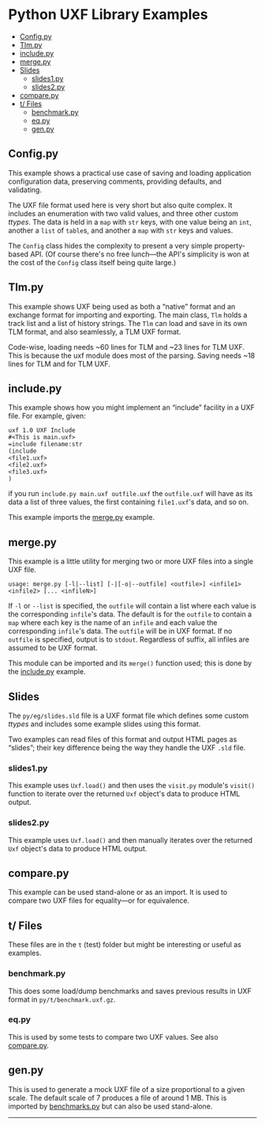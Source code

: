 # Python UXF Library Examples

- [Config.py](#config-py)
- [Tlm.py](#tlm-py)
- [include.py](#include-py)
- [merge.py](#merge-py)
- [Slides](#slides)
    - [slides1.py](#slides1-py)
    - [slides2.py](#slides2-py)
- [compare.py](#compare-py)
- [t/ Files](#t--files)
    - [benchmark.py](#benchmark-py)
    - [eq.py](#eq-py)
    - [gen.py](#gen-py)


## Config.py

This example shows a practical use case of saving and loading application
configuration data, preserving comments, providing defaults, and validating.

The UXF file format used here is very short but also quite complex. It
includes an enumeration with two valid values, and three other custom
_ttypes_. The data is held in a `map` with `str` keys, with one value being
an `int`, another a `list` of ``table``s, and another a `map` with `str`
keys and values.

The `Config` class hides the complexity to present a very simple
property-based API. (Of course there's no free lunch—the API's simplicity is
won at the cost of the `Config` class itself being quite large.)

## Tlm.py

This example shows UXF being used as both a “native” format and an exchange
format for importing and exporting. The main class, `Tlm` holds a track list
and a list of history strings. The `Tlm` can load and save in its own TLM
format, and also seamlessly, a TLM UXF format.

Code-wise, loading needs ~60 lines for TLM and ~23 lines for TLM UXF. This
is because the uxf module does most of the parsing. Saving needs ~18 lines
for TLM and for TLM UXF.

## include.py

This example shows how you might implement an “include” facility in a UXF
file. For example, given:

    uxf 1.0 UXF Include
    #<This is main.uxf>
    =include filename:str
    (include
    <file1.uxf>
    <file2.uxf>
    <file3.uxf>
    )

if you run `include.py main.uxf outfile.uxf` the `outfile.uxf` will have as
its data a list of three values, the first containing ``file1.uxf``'s data,
and so on.

This example imports the [merge.py](#merge-py) example.

## merge.py

This example is a little utility for merging two or more UXF files into a
single UXF file.

`usage: merge.py [-l|--list] [-|[-o|--outfile] <outfile>] <infile1> <infile2> [... <infileN>]`

If `-l` or `--list` is specified, the `outfile` will contain a list where
each value is the corresponding ``infile``'s data. The default is for the
`outfile` to contain a `map` where each key is the name of an `infile` and
each value the corresponding ``infile``'s data. The `outfile` will be in UXF
format. If no `outfile` is specified, output is to `stdout`. Regardless of
suffix, all infiles are assumed to be UXF format.

This module can be imported and its `merge()` function used; this is done by
the [include.py](#include-py) example.

## Slides

The `py/eg/slides.sld` file is a UXF format file which defines some custom
_ttypes_ and includes some example slides using this format.

Two examples can read files of this format and output HTML pages as
“slides”; their key difference being the way they handle the UXF `.sld`
file.

### slides1.py

This example uses `Uxf.load()` and then uses the `visit.py` module's
`visit()` function to iterate over the returned `Uxf` object's data to
produce HTML output.

### slides2.py

This example uses `Uxf.load()` and then manually iterates over the returned
`Uxf` object's data to produce HTML output.

## compare.py

This example can be used stand-alone or as an import. It is used to compare
two UXF files for equality—or for equivalence.

## t/ Files

These files are in the `t` (test) folder but might be interesting or useful
as examples.

### benchmark.py

This does some load/dump benchmarks and saves previous results in UXF format
in `py/t/benchmark.uxf.gz`.

### eq.py

This is used by some tests to compare two UXF values. See also
[compare.py](#compare-py).

## gen.py

This is used to generate a mock UXF file of a size proportional to a given
scale. The default scale of 7 produces a file of around 1 MB. This is
imported by [benchmarks.py](#benchmark-py) but can also be used stand-alone.

---
